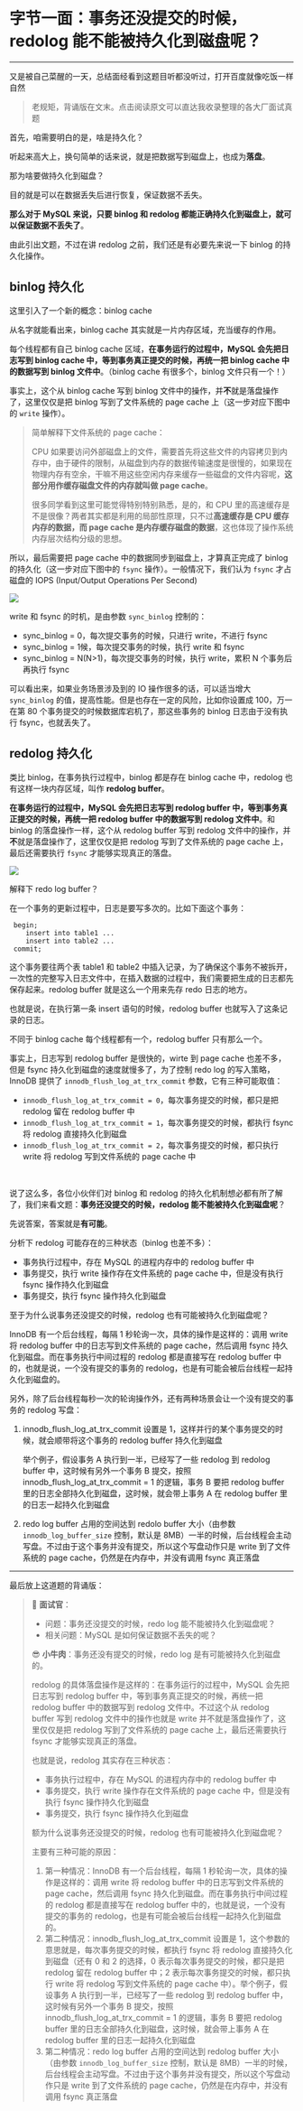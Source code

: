 # 字节一面：事务还没提交的时候，redolog 能不能被持久化到磁盘呢？

---

又是被自己菜醒的一天，总结面经看到这题目听都没听过，打开百度就像吃饭一样自然

> 老规矩，背诵版在文末。点击阅读原文可以直达我收录整理的各大厂面试真题

首先，咱需要明白的是，啥是持久化？

听起来高大上，换句简单的话来说，就是把数据写到磁盘上，也成为**落盘**。

那为啥要做持久化到磁盘？

目的就是可以在数据丢失后进行恢复，保证数据不丢失。

**那么对于 MySQL 来说，只要 binlog 和 redolog 都能正确持久化到磁盘上，就可以保证数据不丢失了**。

由此引出文题，不过在讲 redolog 之前，我们还是有必要先来说一下 binlog 的持久化操作。

## binlog 持久化

这里引入了一个新的概念：binlog cache

从名字就能看出来，binlog cache 其实就是一片内存区域，充当缓存的作用。

每个线程都有自己 binlog cache 区域，**在事务运行的过程中，MySQL 会先把日志写到 binlog cache 中，等到事务真正提交的时候，再统一把 binlog cache 中的数据写到 binlog 文件中**。（binlog cache 有很多个，binlog 文件只有一个！）

事实上，这个从 binlog cache 写到 binlog 文件中的操作，并**不**就是落盘操作了，这里仅仅是把 binlog 写到了文件系统的 page cache 上（这一步对应下图中的 `write` 操作）。

> 简单解释下文件系统的 page cache： 
>
> CPU 如果要访问外部磁盘上的文件，需要首先将这些文件的内容拷贝到内存中，由于硬件的限制，从磁盘到内存的数据传输速度是很慢的，如果现在物理内存有空余，干嘛不用这些空闲内存来缓存一些磁盘的文件内容呢，**这部分用作缓存磁盘文件的内存就叫做 page cache**。
>
> 很多同学看到这里可能觉得特别特别熟悉，是的，和 CPU 里的高速缓存是不是很像？两者其实都是利用的局部性原理，只不过**高速缓存是 CPU 缓存内存的数据，而 page cache 是内存缓存磁盘的数据**，这也体现了操作系统内存层次结构分级的思想。

所以，最后需要把 page cache 中的数据同步到磁盘上，才算真正完成了 binlog 的持久化（这一步对应下图中的 `fsync` 操作）。一般情况下，我们认为 `fsync` 才占磁盘的 IOPS (Input/Output Operations Per Second)

![](https://gitee.com/veal98/images/raw/master/img/20220103161937.png)

write 和 fsync 的时机，是由参数 `sync_binlog` 控制的：

- sync_binlog = 0，每次提交事务的时候，只进行 write，不进行 fsync
- sync_binlog = 1候，每次提交事务的时候，执行 write 和 fsync
- sync_binlog = N(N>1)，每次提交事务的时候，执行 write，累积 N 个事务后再执行 fsync

可以看出来，如果业务场景涉及到的 IO 操作很多的话，可以适当增大 `sync_binlog` 的值，提高性能。但是也存在一定的风险，比如你设置成 100，万一在第 80 个事务提交的时候数据库宕机了，那这些事务的 binlog 日志由于没有执行 fsync，也就丢失了。

## redolog 持久化

类比 binlog，在事务执行过程中，binlog 都是存在 binlog cache 中，redolog 也有这样一块内存区域，叫作 **redolog buffer**。

**在事务运行的过程中，MySQL 会先把日志写到 redolog buffer 中，等到事务真正提交的时候，再统一把 redolog buffer 中的数据写到 redolog 文件中**。和 binlog 的落盘操作一样，这个从 redolog buffer 写到 redolog 文件中的操作，并**不**就是落盘操作了，这里仅仅是把 redolog 写到了文件系统的 page cache 上，最后还需要执行 `fsync` 才能够实现真正的落盘。

![](https://gitee.com/veal98/images/raw/master/img/20220103162006.png)

解释下 redo log buffer？

在一个事务的更新过程中，日志是要写多次的。比如下面这个事务：

```
 begin;
 	insert into table1 ...
 	insert into table2 ...
 commit;
```

这个事务要往两个表 table1 和 table2 中插入记录，为了确保这个事务不被拆开，一次性的完整写入日志文件中，在插入数据的过程中，我们需要把生成的日志都先保存起来。redolog buffer 就是这么一个用来先存 redo 日志的地方。

也就是说，在执行第一条 insert 语句的时候，redolog buffer 也就写入了这条记录的日志。

不同于 binlog cache 每个线程都有一个，redolog buffer 只有那么一个。

事实上，日志写到 redolog buffer 是很快的，wirte 到 page cache 也差不多，但是 fsync 持久化到磁盘的速度就慢多了，为了控制 redo log 的写入策略，InnoDB 提供了 `innodb_flush_log_at_trx_commit` 参数，它有三种可能取值：

- `innodb_flush_log_at_trx_commit = 0`，每次事务提交的时候，都只是把 redolog 留在 redolog buffer 中
- `innodb_flush_log_at_trx_commit = 1`，每次事务提交的时候，都执行 fsync 将 redolog 直接持久化到磁盘
- `innodb_flush_log_at_trx_commit = 2`，每次事务提交的时候，都只执行 write 将 redolog 写到文件系统的 page cache 中

<br>

说了这么多，各位小伙伴们对 binlog 和 redolog 的持久化机制想必都有所了解了，我们来看文题：**事务还没提交的时候，redolog 能不能被持久化到磁盘呢**？

先说答案，答案就是**有可能**。

分析下 redolog 可能存在的三种状态（binlog 也差不多）：

- 事务执行过程中，存在 MySQL 的进程内存中的 redolog buffer 中
- 事务提交，执行 write 操作存在文件系统的 page cache 中，但是没有执行 fsync 操作持久化到磁盘
- 事务提交，执行 fsync 操作持久化到磁盘

至于为什么说事务还没提交的时候，redolog 也有可能被持久化到磁盘呢？

InnoDB 有一个后台线程，每隔 1 秒轮询一次，具体的操作是这样的：调用 write 将 redolog buffer 中的日志写到文件系统的 page cache，然后调用 fsync 持久化到磁盘。而在事务执行中间过程的 redolog 都是直接写在 redolog buffer 中的，也就是说，一个没有提交的事务的 redolog，也是有可能会被后台线程一起持久化到磁盘的。

另外，除了后台线程每秒一次的轮询操作外，还有两种场景会让一个没有提交的事务的 redolog 写盘：

1. innodb_flush_log_at_trx_commit 设置是 1，这样并行的某个事务提交的时候，就会顺带将这个事务的 redolog buffer 持久化到磁盘

   举个例子，假设事务 A 执行到一半，已经写了一些 redolog 到 redolog buffer 中，这时候有另外一个事务 B 提交，按照 innodb_flush_log_at_trx_commit = 1 的逻辑，事务 B 要把 redolog buffer 里的日志全部持久化到磁盘，这时候，就会带上事务 A 在 redolog buffer 里的日志一起持久化到磁盘

2. redo log buffer 占用的空间达到 redolo buffer 大小（由参数 `innodb_log_buffer_size` 控制，默认是 8MB）一半的时候，后台线程会主动写盘。不过由于这个事务并没有提交，所以这个写盘动作只是 write 到了文件系统的 page cache，仍然是在内存中，并没有调用 fsync 真正落盘

---

最后放上这道题的背诵版：

> 🥸 **面试官**：
>
> - 问题：事务还没提交的时候，redo log 能不能被持久化到磁盘呢？
> - 相关问题：MySQL 是如何保证数据不丢失的呢？
>
> 😎 **小牛肉**：事务还没有提交的时候，redo log 是有可能被持久化到磁盘的。
>
> redolog 的具体落盘操作是这样的：在事务运行的过程中，MySQL 会先把日志写到 redolog buffer 中，等到事务真正提交的时候，再统一把 redolog buffer 中的数据写到 redolog 文件中。不过这个从 redolog buffer 写到 redolog 文件中的操作也就是 write 并不就是落盘操作了，这里仅仅是把 redolog 写到了文件系统的 page cache 上，最后还需要执行 fsync 才能够实现真正的落盘。
>
> 也就是说，redolog 其实存在三种状态：
>
> - 事务执行过程中，存在 MySQL 的进程内存中的 redolog buffer 中
> - 事务提交，执行 write 操作存在文件系统的 page cache 中，但是没有执行 fsync 操作持久化到磁盘
> - 事务提交，执行 fsync 操作持久化到磁盘
>
> 额为什么说事务还没提交的时候，redolog 也有可能被持久化到磁盘呢？
>
> 主要有三种可能的原因：
>
> 1. 第一种情况：InnoDB 有一个后台线程，每隔 1 秒轮询一次，具体的操作是这样的：调用 write 将 redolog buffer 中的日志写到文件系统的 page cache，然后调用 fsync 持久化到磁盘。而在事务执行中间过程的 redolog 都是直接写在 redolog buffer 中的，也就是说，一个没有提交的事务的 redolog，也是有可能会被后台线程一起持久化到磁盘的。
> 2. 第二种情况：innodb_flush_log_at_trx_commit 设置是 1，这个参数的意思就是，每次事务提交的时候，都执行 fsync 将 redolog 直接持久化到磁盘（还有 0 和 2 的选择，0 表示每次事务提交的时候，都只是把 redolog 留在 redolog buffer 中；2 表示每次事务提交的时候，都只执行 write 将 redolog 写到文件系统的 page cache 中）。举个例子，假设事务 A 执行到一半，已经写了一些 redolog 到 redolog buffer 中，这时候有另外一个事务 B 提交，按照 innodb_flush_log_at_trx_commit = 1 的逻辑，事务 B 要把 redolog buffer 里的日志全部持久化到磁盘，这时候，就会带上事务 A 在 redolog buffer 里的日志一起持久化到磁盘
> 3. 第二种情况：redo log buffer 占用的空间达到 redolog buffer 大小（由参数 `innodb_log_buffer_size` 控制，默认是 8MB）一半的时候，后台线程会主动写盘。不过由于这个事务并没有提交，所以这个写盘动作只是 write 到了文件系统的 page cache，仍然是在内存中，并没有调用 fsync 真正落盘